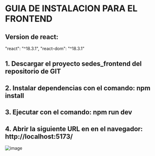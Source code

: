 # GUIA DE INSTALACION PARA EL FRONTEND
## Version de react:
"react": "^18.3.1",
"react-dom": "^18.3.1"
## 1. Descargar el proyecto sedes_frontend del repositorio de GIT
## 2. Instalar dependencias con el comando: npm install
## 3. Ejecutar con el comando: npm run dev
## 4. Abrir la siguiente URL en en el navegador: http://localhost:5173/
![image](https://github.com/user-attachments/assets/447c066d-4b4e-4f5a-91e8-c63c16f50721)
